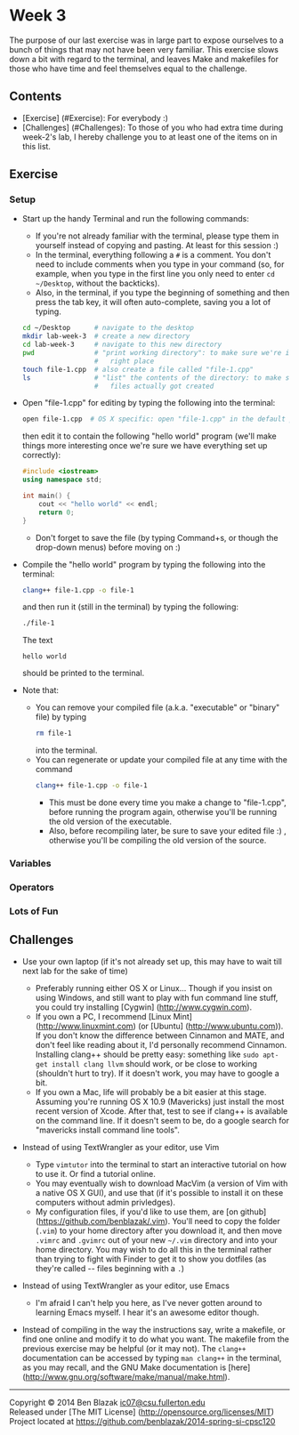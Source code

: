 # Week 3

The purpose of our last exercise was in large part to expose ourselves to a
bunch of things that may not have been very familiar.  This exercise slows down
a bit with regard to the terminal, and leaves Make and makefiles for those who
have time and feel themselves equal to the challenge.


## Contents
- [Exercise] (#Exercise): For everybody :)
- [Challenges] (#Challenges): To those of you who had extra time during
  week-2's lab, I hereby challenge you to at least one of the items on in this
  list.


## Exercise

### Setup

- Start up the handy Terminal and run the following commands:
    - If you're not already familiar with the terminal, please type them in
      yourself instead of copying and pasting.  At least for this session :)
    - In the terminal, everything following a `#` is a comment.  You don't need
      to include comments when you type in your command (so, for example, when
      you type in the first line you only need to enter `cd ~/Desktop`, without
      the backticks).
    - Also, in the terminal, if you type the beginning of something and then
      press the tab key, it will often auto-complete, saving you a lot of
      typing.
    ```bash
    cd ~/Desktop      # navigate to the desktop
    mkdir lab-week-3  # create a new directory
    cd lab-week-3     # navigate to this new directory
    pwd               # "print working directory": to make sure we're in the
                      #   right place
    touch file-1.cpp  # also create a file called "file-1.cpp"
    ls                # "list" the contents of the directory: to make sure the
                      #   files actually got created
    ```

- Open "file-1.cpp" for editing by typing the following into the terminal:
    ```bash
    open file-1.cpp  # OS X specific: open "file-1.cpp" in the default program
    ```
    then edit it to contain the following "hello world" program (we'll make
    things more interesting once we're sure we have everything set up
    correctly):
    ```C++
    #include <iostream>
    using namespace std;

    int main() {
        cout << "hello world" << endl;
        return 0;
    }
    ```
    - Don't forget to save the file (by typing Command+s, or though the
      drop-down menus) before moving on :)

- Compile the "hello world" program by typing the following into the terminal:
    ```bash
    clang++ file-1.cpp -o file-1
    ```
    and then run it (still in the terminal) by typing the following:
    ```bash
    ./file-1
    ```

    The text
    ```
    hello world
    ```
    should be printed to the terminal.

- Note that:
    - You can remove your compiled file (a.k.a. "executable" or "binary" file)
      by typing
      ```bash
      rm file-1
      ```
      into the terminal.
    - You can regenerate or update your compiled file at any time with the
      command
      ```bash
      clang++ file-1.cpp -o file-1
      ```
        - This must be done every time you make a change to "file-1.cpp",
          before running the program again, otherwise you'll be running the old
          version of the executable.
        - Also, before recompiling later, be sure to save your edited file :) ,
          otherwise you'll be compiling the old version of the source.


### Variables

<!-- TODO -->


### Operators

<!-- TODO -->


### Lots of Fun

<!-- TODO -->


## Challenges

- Use your own laptop (if it's not already set up, this may have to wait till
  next lab for the sake of time)
    - Preferably running either OS X or Linux... Though if you insist on using
      Windows, and still want to play with fun command line stuff, you could
      try installing [Cygwin] (http://www.cygwin.com).
    - If you own a PC, I recommend [Linux Mint] (http://www.linuxmint.com) (or
      [Ubuntu] (http://www.ubuntu.com)).  If you don't know the difference
      between Cinnamon and MATE, and don't feel like reading about it, I'd
      personally recommend Cinnamon.  Installing clang++ should be pretty easy:
      something like `sudo apt-get install clang llvm` should work, or be close
      to working (shouldn't hurt to try).  If it doesn't work, you may have to
      google a bit.
    - If you own a Mac, life will probably be a bit easier at this stage.
      Assuming you're running OS X 10.9 (Mavericks) just install the most
      recent version of Xcode.  After that, test to see if clang++ is available
      on the command line.  If it doesn't seem to be, do a google search for
      "mavericks install command line tools".

- Instead of using TextWrangler as your editor, use Vim
    - Type `vimtutor` into the terminal to start an interactive tutorial on how
      to use it.  Or find a tutorial online.
    - You may eventually wish to download MacVim (a version of Vim with a
      native OS X GUI), and use that (if it's possible to install it on these
      computers without admin privledges).
    - My configuration files, if you'd like to use them, are [on github]
      (https://github.com/benblazak/.vim).  You'll need to copy the folder
      (`.vim`) to your home directory after you download it, and then move
      `.vimrc` and `.gvimrc` out of your new `~/.vim` directory and into your
      home directory.  You may wish to do all this in the terminal rather than
      trying to fight with Finder to get it to show you dotfiles (as they're
      called -- files beginning with a `.`)

- Instead of using TextWrangler as your editor, use Emacs
    - I'm afraid I can't help you here, as I've never gotten around to learning
      Emacs myself.  I hear it's an awesome editor though.

- Instead of compiling in the way the instructions say, write a makefile, or
  find one online and modify it to do what you want.  The makefile from the
  previous exercise may be helpful (or it may not).  The `clang++`
  documentation can be accessed by typing `man clang++` in the terminal, as you
  may recall, and the GNU Make documentation is [here]
  (http://www.gnu.org/software/make/manual/make.html).

<!-- TODO: is git installed on the lab computers? -->

<!-- TODO: coding exercise -->


-------------------------------------------------------------------------------

Copyright &copy; 2014 Ben Blazak <ic07@csu.fullerton.edu>  
Released under [The MIT License] (http://opensource.org/licenses/MIT)  
Project located at <https://github.com/benblazak/2014-spring-si-cpsc120>

